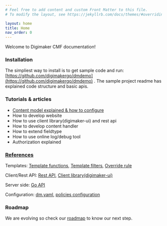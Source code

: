 ```yaml
---
# Feel free to add content and custom Front Matter to this file.
# To modify the layout, see https://jekyllrb.com/docs/themes/#overriding-theme-defaults

layout: home
title: Home
nav_order: 0
---
```


Welcome to Digimaker CMF documentation!

### Installation
The simpliest way to install is to get sample code and run: [https://github.com/digimakergo/dmdemo](https://github.com/digimakergo/dmdemo) . The sample project readme has explained code structure and basic apis.


### Tutorials & articles
 - [Content model explained & how to configure](tutorial/content-model)
 - How to develop website
 - How to use client library(digimaker-ui) and rest api
 - How to develop content handler
 - How to extend fieldtype
 - How to use online log/debug tool
 - Authorization explained


### [References](references/)

Templates: [Template functions](references/template-functions), [Template filters](references/template-filters), [Override rule](references/template-override)

Client/Rest API: [Rest API](references/rest), [Client library(digimaker-ui)](references/digimaker-ui)

Server side: [Go API](references/go)

Configuration: [dm.yaml](references/dm.yaml), [policies configuration](references/permission)

### Roadmap

We are evolving so check our [roadmap](/roadmap) to know our next step.
